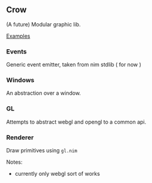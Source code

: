 Crow
----

(A future) Modular graphic lib.
  
[Examples](http://stisa.space/crow)

### Events
Generic event emitter, taken from nim stdlib ( for now )
### Windows
An abstraction over a window.

### GL
Attempts to abstract webgl and opengl to a common api.

### Renderer
Draw primitives using `gl.nim`

Notes:
- currently only webgl sort of works

